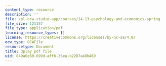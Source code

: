 ```yaml
---
content_type: resource
description: ''
file: /ol-ocw-studio-app/courses/14-13-psychology-and-economics-spring-2020/849a0e69099daffb36eab2287a48b460_S6JHQ3-bsHk.pdf
file_size: 121157
file_type: application/pdf
learning_resource_types: []
license: https://creativecommons.org/licenses/by-nc-sa/4.0/
ocw_type: OCWFile
resourcetype: Document
title: 3play pdf file
uid: 849a0e69-099d-affb-36ea-b2287a48b460
---
```


